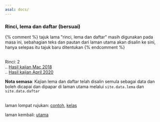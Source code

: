 ```yaml
---
asal: docs/
---
```


### Rinci, lema dan daftar (bersuai)

{% comment %}
tajuk lama "rinci, lema dan daftar" masih digunakan pada
masa ini, sebahagian teks dan pautan dari laman utama akan
disalin ke sini, hanya selepas itu tajuk baru ditentukan
{% endcomment %}

&nbsp;  
Rinci: 2  
 .. [Hasil kajian Mac 2018](ura/1803.md)  
 .. [Hasil kajian April 2020](ura/2004.md)  

**Nota semasa**: Kajian lema dan daftar telah disalin semula
sebagai data dan boleh dicapai dan dipapar di laman utama
melalui `site.data.lema` dan `site.data.daftar`

&nbsp;  
laman lompat rujukan: [contoh][1], [kelas][2]

laman kembali: [utama][0]

  [0]: index.md
  [1]: panduan/ruj/contoh.md
  [2]: panduan/ruj/kelas.md
